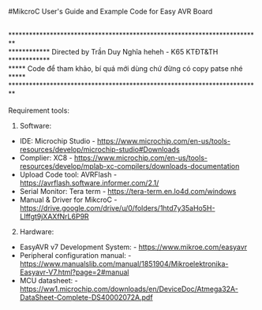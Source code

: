 #MikcroC User's Guide and Example Code for Easy AVR Board <br />

<br />
*************************************************************************<br />
************  Directed by Trần Duy Nghĩa heheh - K65 KTĐT&TH ************<br />
***** Code để tham khảo, bí quá mới dùng chứ đừng có copy patse nhé *****<br />
*************************************************************************<br />
<br />Requirement tools: <br />

1. Software: <br />
- IDE: Microchip Studio - https://www.microchip.com/en-us/tools-resources/develop/microchip-studio#Downloads <br />
- Complier: XC8 - https://www.microchip.com/en-us/tools-resources/develop/mplab-xc-compilers/downloads-documentation <br />
- Upload Code tool: AVRFlash - https://avrflash.software.informer.com/2.1/ <br />
- Serial Monitor: Tera term - https://tera-term.en.lo4d.com/windows
- Manual & Driver for MikcroC - https://drive.google.com/drive/u/0/folders/1htd7y35aHo5H-LIffgt9jXAXfNrL6P9R <br />

2. Hardware: <br />
- EasyAVR v7 Development System: - https://www.mikroe.com/easyavr
- Peripheral configuration manual: - https://www.manualslib.com/manual/1851904/Mikroelektronika-Easyavr-V7.html?page=2#manual
- MCU datasheet: - https://ww1.microchip.com/downloads/en/DeviceDoc/Atmega32A-DataSheet-Complete-DS40002072A.pdf
